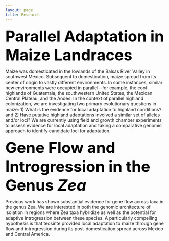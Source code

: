 ```yaml
---
layout: page
title: Research
---
```


<B><font size = "8" color="black">Parallel Adaptation in Maize Landraces</font></b>

Maize was domesticated in the lowlands of the Balsas River Valley in southwest Mexico. Subsequent to domestication, maize spread from its center of origin to vastly different environments. In some instances, similar new environments were occupied in parallel--for example, the cool highlands of Guatemala, the southwestern United States, the Mexican Central Plateau, and the Andes. In the context of parallel highland colonization, we are investigating two primary evolutionary questions in maize: 1) What is the evidence for local adaptation to highland conditions? and 2) Have putative highland adaptations involved a similar set of alleles and/or loci? We are currently using field and growth chamber experiments to assess evidence for local adaptation and taking a comparative genomic approach to identify candidate loci for adaptation.

<B><font size = "8" color="black">Gene Flow and Introgression in the Genus <i>Zea</i></font></b>

Previous work has shown substantial evidence for gene flow across taxa in the genus Zea. We are interested in both the genomic architecture of isolation in regions where Zea taxa hybridize as well as the potential for adaptive introgression between these species. A particularly compelling hypothesis is that teosinte provided local adaptation to maize through gene flow and introgression during its post-domestication spread across Mexico and Central America.


